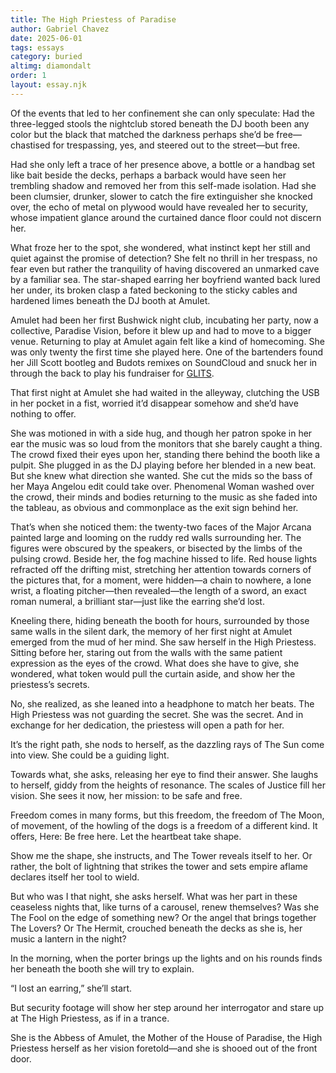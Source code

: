 ```yaml
---
title: The High Priestess of Paradise
author: Gabriel Chavez
date: 2025-06-01
tags: essays
category: buried
altimg: diamondalt
order: 1
layout: essay.njk
---
```


Of the events that led to her confinement she can only speculate: Had the three-legged stools the nightclub stored beneath the DJ booth been any color but the black that matched the darkness perhaps she’d be free—chastised for trespassing, yes, and steered out to the street—but free.

Had she only left a trace of her presence above, a bottle or a handbag set like bait beside the decks, perhaps a barback would have seen her trembling shadow and removed her from this self-made isolation. Had she been clumsier, drunker, slower to catch the fire extinguisher she knocked over, the echo of metal on plywood would have revealed her to security, whose impatient glance around the curtained dance floor could not discern her.

What froze her to the spot, she wondered, what instinct kept her still and quiet against the promise of detection? She felt no thrill in her trespass, no fear even but rather the tranquility of having discovered an unmarked cave by a familiar sea. The star-shaped earring her boyfriend wanted back lured her under, its broken clasp a fated beckoning to the sticky cables and hardened limes beneath the DJ booth at Amulet.

Amulet had been her first Bushwick night club, incubating her party, now a collective, Paradise Vision, before it blew up and had to move to a bigger venue. Returning to play at Amulet again felt like a kind of homecoming. She was only twenty the first time she played here. One of the bartenders found her Jill Scott bootleg and Budots remixes on SoundCloud and snuck her in through the back to play his fundraiser for <a href="https://www.glitsinc.org/" target="_blank">GLITS</a>.

That first night at Amulet she had waited in the alleyway, clutching the USB in her pocket in a fist, worried it’d disappear somehow and she’d have nothing to offer.

She was motioned in with a side hug, and though her patron spoke in her ear the music was so loud from the monitors that she barely caught a thing. The crowd fixed their eyes upon her, standing there behind the booth like a pulpit. She plugged in as the DJ playing before her blended in a new beat. But she knew what direction she wanted. She cut the mids so the bass of her Maya Angelou edit could take over. Phenomenal Woman washed over the crowd, their minds and bodies returning to the music as she faded into the tableau, as obvious and commonplace as the exit sign behind her.

That’s when she noticed them: the twenty-two faces of the Major Arcana painted large and looming on the ruddy red walls surrounding her. The figures were obscured by the speakers, or bisected by the limbs of the pulsing crowd. Beside her, the fog machine hissed to life. Red house lights refracted off the drifting mist, stretching her attention towards corners of the pictures that, for a moment, were hidden—a chain to nowhere, a lone wrist, a floating pitcher—then revealed—the length of a sword, an exact roman numeral, a brilliant star—just like the earring she’d lost.

Kneeling there, hiding beneath the booth for hours, surrounded by those same walls in the silent dark, the memory of her first night at Amulet emerged from the mud of her mind. She saw herself in the High Priestess. Sitting before her, staring out from the walls with the same patient expression as the eyes of the crowd. What does she have to give, she wondered, what token would pull the curtain aside, and show her the priestess’s secrets.

No, she realized, as she leaned into a headphone to match her beats. The High Priestess was not guarding the secret. She was the secret. And in exchange for her dedication, the priestess will open a path for her.

It’s the right path, she nods to herself, as the dazzling rays of The Sun come into view. She could be a guiding light.

Towards what, she asks, releasing her eye to find their answer. She laughs to herself, giddy from the heights of resonance. The scales of Justice fill her vision. She sees it now, her mission: to be safe and free. 

Freedom comes in many forms, but this freedom, the freedom of The Moon, of movement, of the howling of the dogs is a freedom of a different kind. It offers, Here: Be free here. Let the heartbeat take shape. 

Show me the shape, she instructs, and The Tower reveals itself to her. Or rather, the bolt of lightning that strikes the tower and sets empire aflame declares itself her tool to wield.

But who was I that night, she asks herself. What was her part in these ceaseless nights that, like turns of a carousel, renew themselves? Was she The Fool on the edge of something new? Or the angel that brings together The Lovers? Or The Hermit, crouched beneath the decks as she is, her music a lantern in the night? 

In the morning, when the porter brings up the lights and on his rounds finds her beneath the booth she will try to explain. 

“I lost an earring,” she’ll start.

But security footage will show her step around her interrogator and stare up at The High Priestess, as if in a trance. 

She is the Abbess of Amulet, the Mother of the House of Paradise, the High Priestess herself as her vision foretold—and she is shooed out of the front door.  

